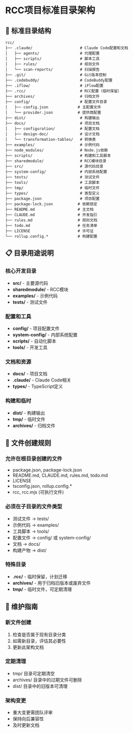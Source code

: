 # RCC项目标准目录架构

## 📁 标准目录结构

```
rcc/
├── .claude/                     # Claude Code配置和文档
│   ├── agents/                  # 代理配置
│   ├── scripts/                 # 脚本工具
│   ├── rules/                   # 规则文件
│   └── scan-reports/            # 扫描报告
├── .git/                        # Git版本控制
├── .codebuddy/                  # CodeBuddy配置
├── .iflow/                      # iFlow配置
├── .rcc/                        # RCC配置（临时保留）
├── archives/                    # 归档文件
├── config/                      # 配置文件目录
│   ├── config.json             # 主配置文件
│   └── provider.json           # 提供商配置
├── dist/                        # 构建输出
├── docs/                        # 项目文档
│   ├── configuration/           # 配置文档
│   ├── design-doc/              # 设计文档
│   └── transformation-tables/   # 转换表
├── examples/                    # 示例代码
├── node_modules/                # Node.js依赖
├── scripts/                     # 构建和工具脚本
├── sharedmodule/                # RCC模块目录
├── src/                         # 源代码目录
├── system-config/               # 内部系统配置
├── tests/                       # 测试文件
├── tools/                       # 工具脚本
├── tmp/                         # 临时文件
├── types/                       # 类型定义
├── package.json                 # 项目配置
├── package-lock.json           # 依赖锁定
├── README.md                   # 主文档
├── CLAUDE.md                   # 开发指引
├── rules.md                    # 规则文档
├── todo.md                     # 任务清单
├── LICENSE                     # 许可证
└── rollup.config.*             # 构建配置
```

## 📋 目录用途说明

### 核心开发目录
- **src/** - 主要源代码
- **sharedmodule/** - RCC模块
- **examples/** - 示例代码
- **tests/** - 测试文件

### 配置和工具
- **config/** - 项目配置文件
- **system-config/** - 内部系统配置
- **scripts/** - 自动化脚本
- **tools/** - 开发工具

### 文档和资源
- **docs/** - 项目文档
- **.claude/** - Claude Code相关
- **types/** - TypeScript定义

### 构建和临时
- **dist/** - 构建输出
- **tmp/** - 临时文件
- **archives/** - 归档文件

## 🚀 文件创建规则

### 允许在根目录创建的文件
- package.json, package-lock.json
- README.md, CLAUDE.md, rules.md, todo.md
- LICENSE
- tsconfig.json, rollup.config.*
- rcc, rcc.mjs (可执行文件)

### 必须在子目录的文件类型
- 测试文件 → tests/
- 示例代码 → examples/
- 工具脚本 → tools/
- 配置文件 → config/ 或 system-config/
- 文档 → docs/
- 构建产物 → dist/

### 特殊目录
- **.rcc/** - 临时保留，计划迁移
- **archives/** - 用于归档旧版本或废弃文件
- **tmp/** - 临时文件，可定期清理

## 📝 维护指南

### 新文件创建
1. 检查是否属于现有目录分类
2. 如需新目录，评估其必要性
3. 更新此架构文档

### 定期清理
- tmp/ 目录可定期清空
- archives/ 目录中的过期文件可删除
- dist/ 目录中的旧版本可清理

### 架构变更
- 重大变更需团队评审
- 保持向后兼容性
- 及时更新文档